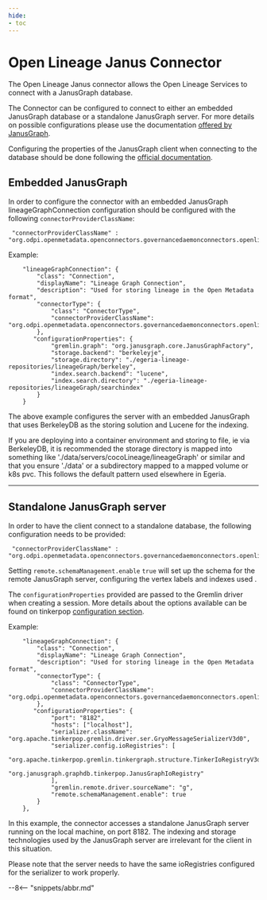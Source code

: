 ```yaml
---
hide:
- toc
---
```


<!-- SPDX-License-Identifier: CC-BY-4.0 -->
<!-- Copyright Contributors to the Egeria project. -->

# Open Lineage Janus Connector


The Open Lineage Janus connector allows the Open Lineage Services to connect with a JanusGraph database.

The Connector can be configured to connect to either an embedded JanusGraph database or a standalone JanusGraph server.
For more details on possible configurations please use the documentation [offered by JanusGraph](https://docs.janusgraph.org/basics/deployment/).

Configuring the properties of the JanusGraph client when connecting to the database should be done following the [official documentation](https://docs.janusgraph.org/basics/configuration/).
   

## Embedded JanusGraph

In order to configure the connector with an embedded JanusGraph lineageGraphConnection configuration should be configured with the following `connectorProviderClassName`:

```
 "connectorProviderClassName" : "org.odpi.openmetadata.openconnectors.governancedaemonconnectors.openlineageconnectors.janusconnector.graph.LineageGraphConnectorProvider"       
```

Example:


```
    "lineageGraphConnection": {
        "class": "Connection",
        "displayName": "Lineage Graph Connection",
        "description": "Used for storing lineage in the Open Metadata format",
        "connectorType": {
            "class": "ConnectorType",
            "connectorProviderClassName": "org.odpi.openmetadata.openconnectors.governancedaemonconnectors.openlineageconnectors.janusconnector.graph.LineageGraphConnectorProvider"
        },
       "configurationProperties": {
            "gremlin.graph": "org.janusgraph.core.JanusGraphFactory",
            "storage.backend": "berkeleyje",
            "storage.directory": "./egeria-lineage-repositories/lineageGraph/berkeley",
            "index.search.backend": "lucene",
            "index.search.directory": "./egeria-lineage-repositories/lineageGraph/searchindex"
        }
    }
```

The above example configures the server with an embedded JanusGraph that uses BerkeleyDB as the storing solution and Lucene for the indexing.

If you are deploying into a container environment and storing to file, ie via BerkeleyDB, it is recommended the storage directory is mapped into something like './data/servers/cocoLineage/lineageGraph' or similar
and that you ensure './data' or a subdirectory mapped to a mapped volume or k8s pvc. This follows the default pattern used
elsewhere in Egeria.

---
## Standalone JanusGraph server

In order to have the client connect to a standalone database, the following configuration needs to be provided:

```
 "connectorProviderClassName" : "org.odpi.openmetadata.openconnectors.governancedaemonconnectors.openlineageconnectors.janusconnector.graph.LineageGraphRemoteConnectorProvider"       
```

Setting `remote.schemaManagement.enable` `true`  will set up the schema for the remote JanusGraph server, configuring the vertex labels and indexes used .

The `configurationProperties` provided are passed to the Gremlin driver when creating a session.
More details about the options available can be found on tinkerpop [configuration section](https://tinkerpop.apache.org/docs/current/reference/#_configuration).

Example:

```
    "lineageGraphConnection": {
        "class": "Connection",
        "displayName": "Lineage Graph Connection",
        "description": "Used for storing lineage in the Open Metadata format",
        "connectorType": {
            "class": "ConnectorType",
            "connectorProviderClassName": "org.odpi.openmetadata.openconnectors.governancedaemonconnectors.openlineageconnectors.janusconnector.graph.LineageGraphRemoteConnectorProvider"
        },
       "configurationProperties": {
            "port": "8182",
            "hosts": ["localhost"],
            "serializer.className": "org.apache.tinkerpop.gremlin.driver.ser.GryoMessageSerializerV3d0",
            "serializer.config.ioRegistries": [
                "org.apache.tinkerpop.gremlin.tinkergraph.structure.TinkerIoRegistryV3d0",
                "org.janusgraph.graphdb.tinkerpop.JanusGraphIoRegistry"
            ],
            "gremlin.remote.driver.sourceName": "g",
            "remote.schemaManagement.enable": true
        }
    },
```

In this example, the connector accesses a standalone JanusGraph server running on the local machine, on port 8182.
The indexing and storage technologies used by the JanusGraph server are irrelevant for the client in this situation.

Please note that the server needs to have the same ioRegistries configured for the serializer to work properly.

--8<-- "snippets/abbr.md"